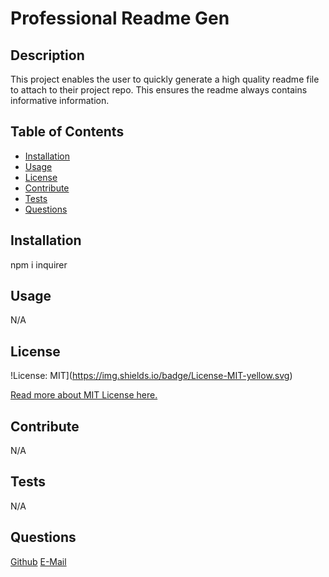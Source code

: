 # Professional Readme Gen

## Description
This project enables the user to quickly generate a high quality readme file to attach to their project repo. This ensures the readme always contains informative information.

## Table of Contents
* [Installation](#installation)
* [Usage](#usage)
* [License](#license)
* [Contribute](#contribute)
* [Tests](#tests)
* [Questions](#questions)

## Installation
npm i inquirer

## Usage
N/A

## License 
  !License: MIT](https://img.shields.io/badge/License-MIT-yellow.svg) 

  [Read more about MIT License here.](https://opensource.org/licenses/MIT)
  
  

## Contribute
N/A

## Tests
N/A

## Questions
[Github](https://github.com/STEVEN-MCCOMBE)
[E-Mail](mailto:smccombe93@gmail.com)

